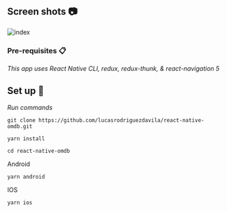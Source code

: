 
## Screen shots 📷

![index](https://user-images.githubusercontent.com/69542107/113020245-c8fb6400-9158-11eb-9bbf-a7642f968b25.jpg)

### Pre-requisites 📋

_This app uses React Native CLI, redux, redux-thunk, & react-navigation 5_


## Set up 🔧
_Run commands_
```
git clone https://github.com/lucasrodriguezdavila/react-native-omdb.git
```
```
yarn install
```
```
cd react-native-omdb
```
Android
```
yarn android
```
IOS
```
yarn ios
```



